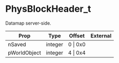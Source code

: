 # PhysBlockHeader_t

Datamap server-side.

|Prop|Type|Offset|External|
|---|:-:|:-:|--:|
|nSaved|integer|0 \| 0x0||
|pWorldObject|integer|4 \| 0x4||
